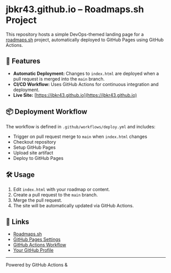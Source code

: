 # jbkr43.github.io – Roadmaps.sh Project

This repository hosts a simple DevOps-themed landing page for a [roadmaps.sh](https://roadmaps.sh) project, automatically deployed to GitHub Pages using GitHub Actions.

## 🚀 Features

- **Automatic Deployment:** Changes to `index.html` are deployed when a pull request is merged into the `main` branch.
- **CI/CD Workflow:** Uses GitHub Actions for continuous integration and deployment.
- **Live Site:** [https://jbkr43.github.io](https://jbkr43.github.io)

## 📦 Deployment Workflow

The workflow is defined in `.github/workflows/deploy.yml` and includes:

- Trigger on pull request merge to `main` when `index.html` changes
- Checkout repository
- Setup GitHub Pages
- Upload site artifact
- Deploy to GitHub Pages

## 🛠️ Usage

1. Edit `index.html` with your roadmap or content.
2. Create a pull request to the `main` branch.
3. Merge the pull request.
4. The site will be automatically updated via GitHub Actions.

## 🔗 Links

- [Roadmaps.sh](https://roadmaps.sh)
- [GitHub Pages Settings](https://github.com/jbkr43/jbkr43.github.io/settings/pages)
- [GitHub Actions Workflow](./.github/workflows/deploy.yml)
- [Your GitHub Profile](https://github.com/jbkr43)

---

Powered by GitHub Actions &